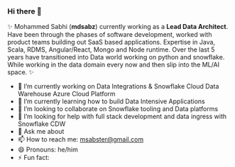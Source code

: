 ### Hi there 👋


✨ 
Mohammed Sabhi (**mdsabz**) currently working as a **Lead Data Architect**. Have been through the phases of software development, worked with product teams building out SaaS based applications. Expertise in Java, Scala, RDMS, Angular/React, Mongo and Node runtime. Over the last 5 years have transitioned into Data world working on python and snowflake. While working in the data domain every now and then slip into the ML/AI space.  ✨


- 🔭 I’m currently working on Data Integrations & Snowflake Cloud Data Warehouse Azure Cloud Platform
- 🌱 I’m currently learning how to build Data Intensive Applications
- 👯 I’m looking to collaborate on Snowflake tooling and Data platforms
- 🤔 I’m looking for help with full stack development and data ingress with Snowflake CDW
- 💬 Ask me about 
- 📫 How to reach me: msabster@gmail.com
- 😄 Pronouns: he/him
- ⚡ Fun fact: 
